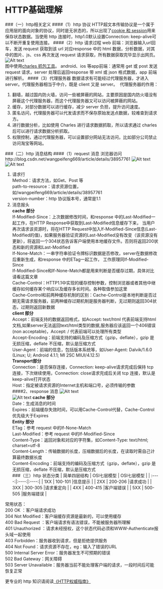 HTTP基础理解
===

###（一）http相关定义
####（1）http 协议
HTTP超文本传输协议是一个属于应用层的面向对象的协议，同时是无状态的，所以出现了[cookie 和 session](http://blog.csdn.net/shuaishenkkk/article/details/8634917)用来保存状态数据。当使用 http 连接时，http1.0默认设置Connection: keep-alive可以不断开重复使用连接。
####（2）http 请求过程
web 前端：浏览器输入url回车，发送 request 获取到该 url 对应response 中的 html 数据，分析数据，对其中的图片、js、css 再次发送 request 请求获取，所有数据获取完毕显示出网页。
![Alt text](https://github.com/wangpeifeng669/DevelopStudy/blob/master/Basic/pic/http%E8%AF%B7%E6%B1%82%E8%BF%87%E7%A8%8B.png)    
图中使用[charles 抓包工具](http://www.infoq.com/cn/articles/network-packet-analysis-tool-charles)。
android、ios 等app前端：通常用 get 或 post 发送 request 请求，server 处理后返回response 带 xml 或 json 格式数据，app 前端进行解析。
####（3）代理服务器
数据请求有可能经过代理服务器，才进入server。代理服务器相当于中介，既是 client 又是 server。 
代理服务器的作用：  
1. 翻墙，越过国内防火墙，访问一些被屏蔽的网站，主要原因是国内防火墙没有屏蔽这个代理服务器，而这个代理服务器又可以访问被屏蔽的网站。
2. 缓存，对部分数据可以进行缓存，减少 server 负担，提升访问速度。
3. 匿名访问，代理服务器可以代发请求而不保存原始发送点数据，较难查到请求方。
4. 进行数据分析，比如使用 Charles 进行请求数据抓取，所以请求通过 charles 后可以进行请求数据分析抓取。
5. 权限控制，通过代理服务器，可以设置部分网站无法访问，比如部分公司禁止访问淘宝等网站。

###（二）http 消息结构
####（1）request 消息
浏览器访问http://blog.csdn.net/wangpeifeng669/article/details/38957761
![Alt text](https://github.com/wangpeifeng669/DevelopStudy/blob/master/Basic/pic/request%E6%B6%88%E6%81%AF%E7%BB%93%E6%9E%84.png) 
![Alt text](https://github.com/wangpeifeng669/DevelopStudy/blob/master/Basic/pic/request%E6%B6%88%E6%81%AF%E5%B1%95%E7%A4%BA.png)  
1. 请求行  
Method：请求方法，如Get、Post 等  
path-to-resource：请求资源位置，如/wangpeifeng669/article/details/38957761  
version-number：http 协议版本号，通常是1.1  
2. 消息报头  
**cache 部分**  
If-Modified-Since：上次数据修改时间，和response 中的Last-Modified一起工作，在HTTP Response中获取到Last-Modified信息缓存下来， 当用户再次请求该资源时，将在HTTP Request中加入If-Modified-Since信息(Last-Modified的值)，如果服务器验证资源的Last-Modified没有改变（该资源没有更新），将返回一个304状态告诉客户端使用本地缓存文件。否则将返回200状态和新的资源和Last-Modified  
If-None-Match：一串字符串验证令牌标识数据是否修改，server在数据修改后重新生成，和response 中的ETag一起工作， 工作原理同If-Modified-Since  
If-Modified-Since和If-None-Match都是用来判断是否缓存过期，具体对比请看这篇文章  
Cache-Control：HTTP1.1中实现的缓存控制参数，控制浏览器或者其他中继缓存如何缓存某个响应以及缓存多长时间。各种取值参加这里   
Cache-Control和前两种缓存机制的区别：Cache-Control是本地判断是否过期无需请求服务器，前两种缓存过期机制是服务器判断，无过期则返回304状态，过期则返回新数据  
**client 部分**  
Accept：前端支持的数据返回格式，如Accept: text/html   代表前端支持html文档,如果server无法返回text/html类型的数据,服务器应该返回一个406错误(non acceptable)，Accept: / 代表前端可以处理所有类型  
Accept-Encoding：前端支持的编码及压缩方式（gzip，deflate），gzip 是无损压缩，deflate 不压缩，默认是压缩方式  
User-Agent：前端的信息，包括版本系统等，如User-Agent: Dalvik/1.6.0 (Linux; U; Android 4.1.1; MI 2SC MIUI/4.12.5)  
**Transport部分**  
Connection：是否保存连接，Connection: keep-alive请求完成后保持 tcp 连接，下次继续使用，Connection: close请求完成后关闭 tcp 连接，默认是keep-alive打开状态  
Host：指定被请求资源的Internet主机和端口号，必须传输的参数  
####2、response 消息
![Alt text](https://github.com/wangpeifeng669/DevelopStudy/blob/master/Basic/pic/response%E6%B6%88%E6%81%AF%E7%BB%93%E6%9E%84.png)  
![Alt text](https://github.com/wangpeifeng669/DevelopStudy/blob/master/Basic/pic/response%E6%B6%88%E6%81%AF%E5%B1%95%E7%A4%BA.png) 
**cache 部分**  
Date：生成消息的时间  
Expires：前端缓存失效时间，可以用Cache-Control代替，Cache-Control优先级大于Expires  
**Entity 部分**  
ETag：参考 request 中的If-None-Match  
Last-Modified：参考 request 中的If-Modified-Since  
Content-Type：返回对象和对应的字符集，如Content-Type: text/html; charset=utf-8  
Content-Length：传输数据的长度，压缩数据后的长度，在读取时需自己计算最终数据长度  
Content-Encoding：前端支持的编码及压缩方式（gzip，deflate），gzip 是无损压缩，deflate 不压缩，默认是压缩方式  
###（三）http 状态分类
| 简单四层结构    | OSI七层模型    | OSI七层模型    |
| :----:|:----:|:----:|
| 1XX    | 100-101    |信息提示    |
| 2XX    | 200-206    |请求成功    |
| 3XX    | 300-305    |请求重定向    |
| 4XX	    | 400-415    |客户端错误    |
| 5XX	    | 500-505    |服务端错误    |

常用状态：  
200 OK ：客户端请求成功  
304 Not Modified：客户端缓存资源是最新的，可以使用缓存  
400 Bad Request ：客户端请求有语法错误，不能被服务器所理解  
401 Unauthorized ：请求未经授权，这个状态代码必须和WWW-Authenticate报头域一起使用  
403 Forbidden：服务器收到请求，但是拒绝提供服务  
404 Not Found：请求资源不存在，eg：输入了错误的URL  
500 Internal Server Error：服务器发生不可预期的错误  
502 Bad Gateway：网关障碍  
503 Server Unavailable：服务器当前不能处理客户端的请求，一段时间后可能恢复正常  

更专业的 http 知识请阅读[《HTTP权威指南》](https://book.douban.com/subject/10746113/)
